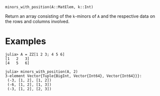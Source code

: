 ```
minors_with_position(A::MatElem, k::Int)
```

Return an array consisting of the `k`-minors of `A` and the respective data on the rows and columns involved.

# Examples

```jldoctest
julia> A = ZZ[1 2 3; 4 5 6]
[1   2   3]
[4   5   6]

julia> minors_with_position(A, 2)
3-element Vector{Tuple{BigInt, Vector{Int64}, Vector{Int64}}}:
 (-3, [1, 2], [1, 2])
 (-6, [1, 2], [1, 3])
 (-3, [1, 2], [2, 3])

```
